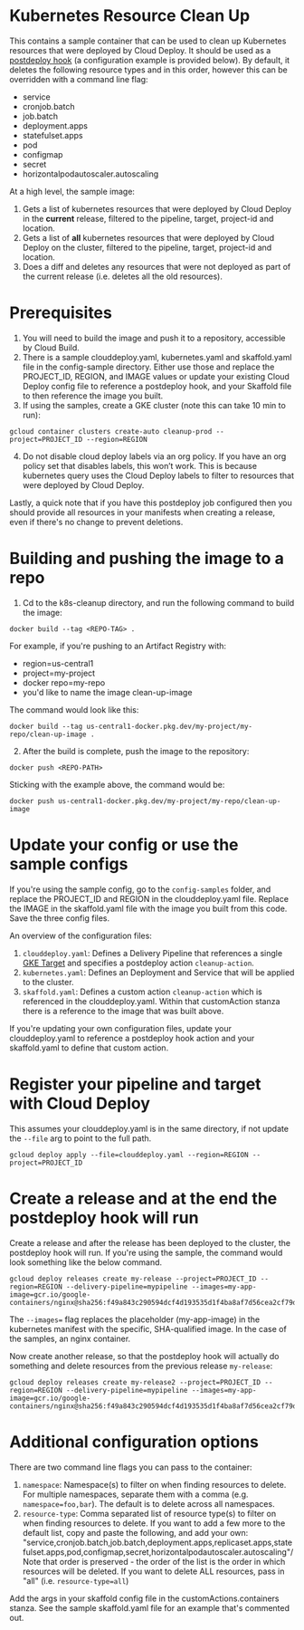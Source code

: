 # Kubernetes Resource Clean Up
This contains a sample container that can be used to clean up Kubernetes
resources that were deployed by Cloud Deploy. It should be used as a [postdeploy
hook](https://cloud.google.com/deploy/docs/hooks) (a configuration example is provided below). By default, it deletes the 
following resource types and in this order, however this can be overridden with 
a command line flag:

* service
* cronjob.batch
* job.batch
* deployment.apps
* statefulset.apps
* pod
* configmap
* secret
* horizontalpodautoscaler.autoscaling

At a high level, the sample image:
1. Gets a list of kubernetes resources that were deployed by Cloud Deploy in the 
   **current** release, filtered to the pipeline, target, project-id and
   location.
2. Gets a list of **all** kubernetes resources that were deployed by Cloud Deploy
   on the cluster, filtered to the pipeline, target, project-id and location.
3. Does a diff and deletes any resources that were not deployed as part of the
   current release (i.e. deletes all the old resources).

# Prerequisites
1. You will need to build the image and push it to a repository, accessible by
Cloud Build.
2. There is a sample clouddeploy.yaml, kubernetes.yaml and skaffold.yaml file in
the config-sample directory. Either use those and replace the PROJECT_ID, 
REGION, and IMAGE values or update your existing Cloud Deploy config
file to reference a postdeploy hook, and your Skaffold file to then reference
the image you built.
3. If using the samples, create a GKE cluster (note this can take 10 min to run):

```
gcloud container clusters create-auto cleanup-prod --project=PROJECT_ID --region=REGION
```
4. Do not disable cloud deploy labels via an org policy. If you have an org
policy set that disables labels, this won’t work. This is because kubernetes 
query uses the Cloud Deploy labels to filter to resources that were deployed
by Cloud Deploy.

Lastly, a quick note that if you have this postdeploy job configured then you
should provide all resources in your manifests when creating a release, even if
there's no change to prevent deletions. 

# Building and pushing the image to a repo
1. Cd to the k8s-cleanup directory, and run the following command to build the image:

```
docker build --tag <REPO-TAG> . 
```

For example, if you're pushing to an Artifact Registry with:
* region=us-central1
* project=my-project
* docker repo=my-repo
* you'd like to name the image clean-up-image

The command would look like this:

```
docker build --tag us-central1-docker.pkg.dev/my-project/my-repo/clean-up-image .
```

2. After the build is complete, push the image to the repository:

```
docker push <REPO-PATH>
```

Sticking with the example above, the command would be:

```
docker push us-central1-docker.pkg.dev/my-project/my-repo/clean-up-image
```

# Update your config or use the sample configs

If you're using the sample config, go to the `config-samples` folder, and replace
the PROJECT_ID and REGION in the clouddeploy.yaml file. Replace the IMAGE in the
skaffold.yaml file with the image you built from this code. Save the three
config files. 

An overview
of the configuration files:
1. `clouddeploy.yaml`: Defines a Delivery Pipeline that references a single
[GKE Target](https://cloud.google.com/deploy/docs/deploy-app-gke) and specifies
a postdeploy action `cleanup-action`.
1. `kubernetes.yaml`: Defines an Deployment and Service that will be applied to the cluster.
1. `skaffold.yaml`: Defines a custom action `cleanup-action` which is referenced in the clouddeploy.yaml. 
Within that customAction stanza there is a reference to the image that was
built above. 

If you're updating your own configuration files, update your clouddeploy.yaml
to reference a postdeploy hook action and your skaffold.yaml to define that
custom action.

# Register your pipeline and target with Cloud Deploy

This assumes your clouddeploy.yaml is in the same directory, if not update the 
`--file` arg to point to the full path.

```
gcloud deploy apply --file=clouddeploy.yaml --region=REGION --project=PROJECT_ID
```

# Create a release and at the end the postdeploy hook will run

Create a release and after the release has been deployed to the cluster, the
postdeploy hook will run. If you're using the sample, the command would look 
something like the below command. 

```
gcloud deploy releases create my-release --project=PROJECT_ID --region=REGION --delivery-pipeline=mypipeline --images=my-app-image=gcr.io/google-containers/nginx@sha256:f49a843c290594dcf4d193535d1f4ba8af7d56cea2cf79d1e9554f077f1e7aaa
```

The `--images=` flag replaces the placeholder (my-app-image) in the kubernetes 
manifest with the specific, SHA-qualified image. In the case of the samples, 
an nginx container.

Now create another release, so that the postdeploy hook will actually do 
something and delete resources from the previous release `my-release`:

```
gcloud deploy releases create my-release2 --project=PROJECT_ID --region=REGION --delivery-pipeline=mypipeline --images=my-app-image=gcr.io/google-containers/nginx@sha256:f49a843c290594dcf4d193535d1f4ba8af7d56cea2cf79d1e9554f077f1e7aaa
```

# Additional configuration options

There are two command line flags you can pass to the container:

1. `namespace`: Namespace(s) to filter on when finding resources to delete. For 
    multiple namespaces, separate them with a comma (e.g. `namespace=foo,bar`).
    The default is to delete across all namespaces.
2. `resource-type`: Comma separated list of resource type(s) to filter on when finding resources to
    delete. If you want to add a few more to the default list, copy and paste
    the following, and add your own:
    "service,cronjob.batch,job.batch,deployment.apps,replicaset.apps,statefulset.apps,pod,configmap,secret,horizontalpodautoscaler.autoscaling"/
    Note that order is preserved - the order of the list is the order in which
    resources will be deleted. If you want to delete ALL resources, pass in
    "all" (i.e. `resource-type=all`)

Add the args in your skaffold config file in the customActions.containers
stanza. See the sample skaffold.yaml file for an example that's commented out.